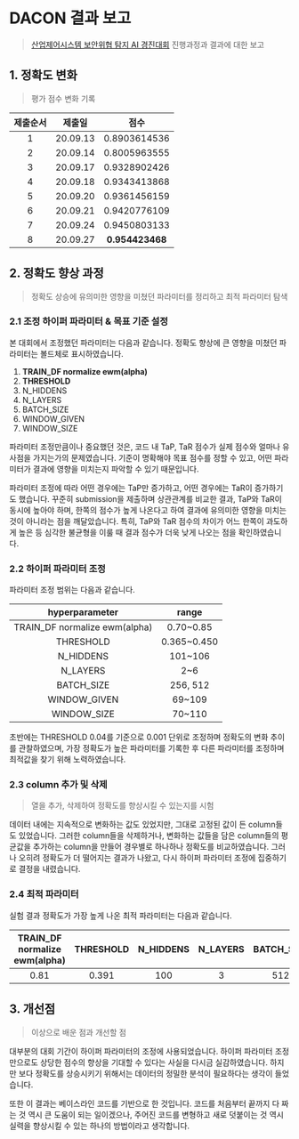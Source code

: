 # DACON 결과 보고

> [산업제어시스템 보안위협 탐지 AI 경진대회](https://dacon.io/competitions/official/235624/overview/) 진행과정과 결과에 대한 보고

## 1. 정확도 변화

> 평가 점수 변화 기록

| 제출순서 |  제출일  |      점수       |
| :------: | :------: | :-------------: |
|    1     | 20.09.13 |  0.8903614536   |
|    2     | 20.09.14 |  0.8005963555   |
|    3     | 20.09.17 |  0.9328902426   |
|    4     | 20.09.18 |  0.9343413868   |
|    5     | 20.09.20 |  0.9361456159   |
|    6     | 20.09.21 |  0.9420776109   |
|    7     | 20.09.24 |  0.9450803133   |
|    8     | 20.09.27 | **0.954423468** |



## 2. 정확도 향상 과정

> 정확도 상승에 유의미한 영향을 미쳤던 파라미터를 정리하고 최적 파라미터 탐색

### 2.1 조정 하이퍼 파라미터 & 목표 기준 설정

본 대회에서 조정했던 파라미터는 다음과 같습니다. 정확도 향상에 큰 영향을 미쳤던 파라미터는 볼드체로 표시하였습니다. 



1. **TRAIN_DF normalize ewm(alpha)**
2. **THRESHOLD**
3. N_HIDDENS
4. N_LAYERS
5. BATCH_SIZE
6. WINDOW_GIVEN
7. WINDOW_SIZE



파라미터 조정만큼이나 중요했던 것은, 코드 내 TaP, TaR 점수가 실제 점수와 얼마나 유사점을 가지는가의 문제였습니다. 기준이 명확해야 목표 점수를 정할 수 있고, 어떤 파라미터가 결과에 영향을 미치는지 파악할 수 있기 때문입니다. 

파라미터 조정에 따라 어떤 경우에는 TaP만 증가하고, 어떤 경우에는 TaR이 증가하기도 했습니다. 꾸준히 submission을 제출하며 상관관계를 비교한 결과, TaP와 TaR이 동시에 높아야 하며, 한쪽의 점수가 높게 나온다고 하여 결과에 유의미한 영향을 미치는 것이 아니라는 점을 깨달았습니다. 특히, TaP와  TaR 점수의 차이가 어느 한쪽이 과도하게 높은 등 심각한 불균형을 이룰 때 결과 점수가 더욱 낮게 나오는 점을 확인하였습니다.



### 2.2 하이퍼 파라미터 조정

파라미터 조정 범위는 다음과 같습니다.

|        hyperparameter         |    range    |
| :---------------------------: | :---------: |
| TRAIN_DF normalize ewm(alpha) |  0.70~0.85  |
|           THRESHOLD           | 0.365~0.450 |
|           N_HIDDENS           |   101~106   |
|           N_LAYERS            |     2~6     |
|          BATCH_SIZE           |  256, 512   |
|         WINDOW_GIVEN          |   69~109    |
|          WINDOW_SIZE          |   70~110    |

초반에는 THRESHOLD 0.04를 기준으로 0.001 단위로 조정하며 정확도의 변화 추이를 관찰하였으며, 가장 정확도가 높은 파라미터를 기록한 후 다른 파라미터를 조정하며 최적값을 찾기 위해 노력하였습니다. 

### 2.3 column 추가 및 삭제

> 열을 추가, 삭제하여 정확도를 향상시킬 수 있는지를 시험

데이터 내에는 지속적으로 변화하는 값도 있었지만, 그대로 고정된 값이 든 column들도 있었습니다. 그러한 column들을 삭제하거나, 변화하는 값들을 담은 column들의 평균값을 추가하는 column을 만들어 경우별로 하나하나 정확도를 비교하였습니다. 그러나 오히려 정확도가 더 떨어지는 결과가 나왔고, 다시 하이퍼 파라미터 조정에 집중하기로 결정을 내렸습니다. 

### 2.4 최적 파라미터

실험 결과 정확도가 가장 높게 나온 최적 파라미터는 다음과 같습니다. 

| TRAIN_DF normalize ewm(alpha) | THRESHOLD | N_HIDDENS | N_LAYERS | BATCH_SIZE | WINDOW_GIVEN | WINDOW_SIZE | train_batchsize |
| :---------------------------: | :-------: | :-------: | :------: | :--------: | :----------: | :---------: | :-------------: |
|             0.81              |   0.391   |    100    |    3     |    512     |      89      |     90      |       32        |



## 3. 개선점

> 이상으로 배운 점과 개선할 점

대부분의 대회 기간이 하이퍼 파라미터의 조정에 사용되었습니다. 하이퍼 파라미터 조정만으로도 상당한 점수의 향상을 기대할 수 있다는 사실을 다시금 실감하였습니다. 하지만 보다 정확도를 상승시키기 위해서는 데이터의 정밀한 분석이 필요하다는 생각이 들었습니다. 

또한 이 결과는 베이스라인 코드를 기반으로 한 것입니다. 코드를 처음부터 끝까지 다 짜는 것 역시 큰 도움이 되는 일이겠으나, 주어진 코드를 변형하고 새로 덧붙이는 것 역시 실력을 향상시킬 수 있는 하나의 방법이라고 생각합니다. 